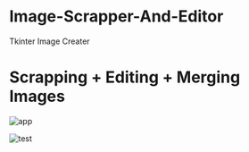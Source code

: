 # Image-Scrapper-And-Editor
Tkinter Image Creater

# Scrapping + Editing + Merging Images
![app](https://user-images.githubusercontent.com/46225357/101262596-067d5100-3766-11eb-98db-2608bcea722a.png)

![test](https://user-images.githubusercontent.com/46225357/101262986-201f9800-3768-11eb-9d1b-61132ede1678.png)

